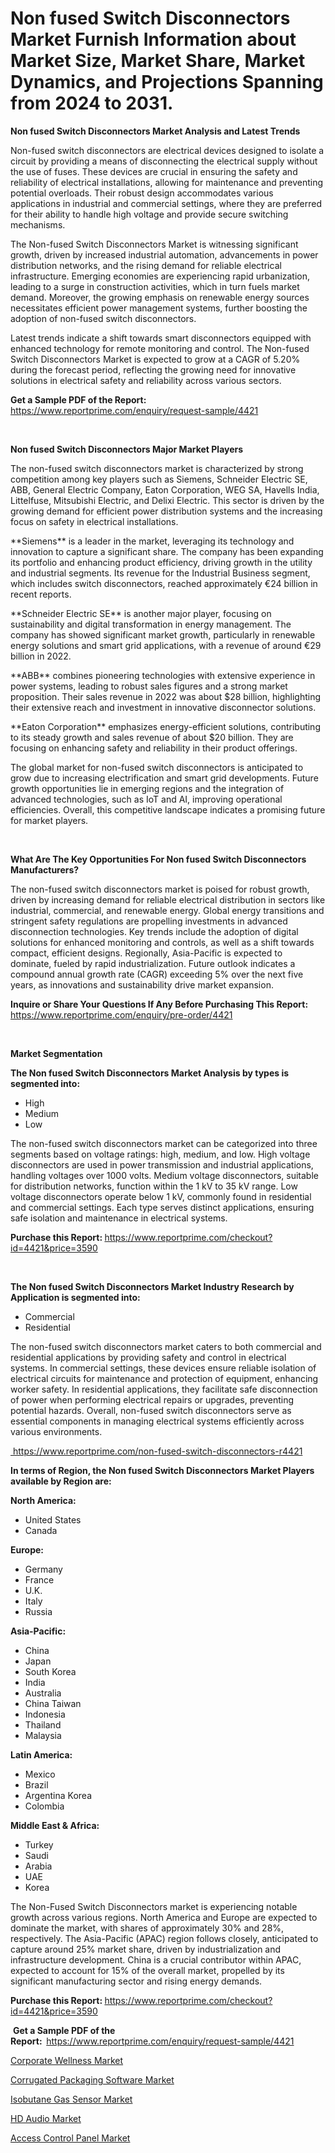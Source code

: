 <p><h1>Non fused Switch Disconnectors Market Furnish Information about Market Size, Market Share, Market Dynamics, and Projections Spanning from 2024 to 2031.</h1></p><p><strong>Non fused Switch Disconnectors Market Analysis and Latest Trends</strong></p>
<p><p>Non-fused switch disconnectors are electrical devices designed to isolate a circuit by providing a means of disconnecting the electrical supply without the use of fuses. These devices are crucial in ensuring the safety and reliability of electrical installations, allowing for maintenance and preventing potential overloads. Their robust design accommodates various applications in industrial and commercial settings, where they are preferred for their ability to handle high voltage and provide secure switching mechanisms.</p><p>The Non-fused Switch Disconnectors Market is witnessing significant growth, driven by increased industrial automation, advancements in power distribution networks, and the rising demand for reliable electrical infrastructure. Emerging economies are experiencing rapid urbanization, leading to a surge in construction activities, which in turn fuels market demand. Moreover, the growing emphasis on renewable energy sources necessitates efficient power management systems, further boosting the adoption of non-fused switch disconnectors.</p><p>Latest trends indicate a shift towards smart disconnectors equipped with enhanced technology for remote monitoring and control. The Non-fused Switch Disconnectors Market is expected to grow at a CAGR of 5.20% during the forecast period, reflecting the growing need for innovative solutions in electrical safety and reliability across various sectors.</p></p>
<p><strong>Get a Sample PDF of the Report:&nbsp;</strong> <a href="https://www.reportprime.com/enquiry/request-sample/4421?utm_campaign=16&utm_medium=2&utm_source=Github&utm_content=ia&utm_term=15112024&utm_id=non-fused-switch-disconnectors">https://www.reportprime.com/enquiry/request-sample/4421</a></p>
<p>&nbsp;</p>
<p><strong>Non fused Switch Disconnectors Major Market Players</strong></p>
<p><p>The non-fused switch disconnectors market is characterized by strong competition among key players such as Siemens, Schneider Electric SE, ABB, General Electric Company, Eaton Corporation, WEG SA, Havells India, Littelfuse, Mitsubishi Electric, and Delixi Electric. This sector is driven by the growing demand for efficient power distribution systems and the increasing focus on safety in electrical installations.</p><p>**Siemens** is a leader in the market, leveraging its technology and innovation to capture a significant share. The company has been expanding its portfolio and enhancing product efficiency, driving growth in the utility and industrial segments. Its revenue for the Industrial Business segment, which includes switch disconnectors, reached approximately €24 billion in recent reports.</p><p>**Schneider Electric SE** is another major player, focusing on sustainability and digital transformation in energy management. The company has showed significant market growth, particularly in renewable energy solutions and smart grid applications, with a revenue of around €29 billion in 2022.</p><p>**ABB** combines pioneering technologies with extensive experience in power systems, leading to robust sales figures and a strong market proposition. Their sales revenue in 2022 was about $28 billion, highlighting their extensive reach and investment in innovative disconnector solutions.</p><p>**Eaton Corporation** emphasizes energy-efficient solutions, contributing to its steady growth and sales revenue of about $20 billion. They are focusing on enhancing safety and reliability in their product offerings.</p><p>The global market for non-fused switch disconnectors is anticipated to grow due to increasing electrification and smart grid developments. Future growth opportunities lie in emerging regions and the integration of advanced technologies, such as IoT and AI, improving operational efficiencies. Overall, this competitive landscape indicates a promising future for market players.</p></p>
<p>&nbsp;</p>
<p><strong>What Are The Key Opportunities For Non fused Switch Disconnectors Manufacturers?</strong></p>
<p><p>The non-fused switch disconnectors market is poised for robust growth, driven by increasing demand for reliable electrical distribution in sectors like industrial, commercial, and renewable energy. Global energy transitions and stringent safety regulations are propelling investments in advanced disconnection technologies. Key trends include the adoption of digital solutions for enhanced monitoring and controls, as well as a shift towards compact, efficient designs. Regionally, Asia-Pacific is expected to dominate, fueled by rapid industrialization. Future outlook indicates a compound annual growth rate (CAGR) exceeding 5% over the next five years, as innovations and sustainability drive market expansion.</p></p>
<p><strong>Inquire or Share Your Questions If Any Before Purchasing This Report:</strong> <a href="https://www.reportprime.com/enquiry/pre-order/4421?utm_campaign=16&utm_medium=2&utm_source=Github&utm_content=ia&utm_term=15112024&utm_id=non-fused-switch-disconnectors">https://www.reportprime.com/enquiry/pre-order/4421</a></p>
<p>&nbsp;</p>
<p><strong>Market Segmentation</strong></p>
<p><strong>The Non fused Switch Disconnectors Market Analysis by types is segmented into:</strong></p>
<p><ul><li>High</li><li>Medium</li><li>Low</li></ul></p>
<p><p>The non-fused switch disconnectors market can be categorized into three segments based on voltage ratings: high, medium, and low. High voltage disconnectors are used in power transmission and industrial applications, handling voltages over 1000 volts. Medium voltage disconnectors, suitable for distribution networks, function within the 1 kV to 35 kV range. Low voltage disconnectors operate below 1 kV, commonly found in residential and commercial settings. Each type serves distinct applications, ensuring safe isolation and maintenance in electrical systems.</p></p>
<p><strong>Purchase this Report:&nbsp;</strong><a href="https://www.reportprime.com/checkout?id=4421&price=3590&utm_campaign=16&utm_medium=2&utm_source=Github&utm_content=ia&utm_term=15112024&utm_id=non-fused-switch-disconnectors">https://www.reportprime.com/checkout?id=4421&price=3590</a></p>
<p>&nbsp;</p>
<p><strong>The Non fused Switch Disconnectors Market Industry Research by Application is segmented into:</strong></p>
<p><ul><li>Commercial</li><li>Residential</li></ul></p>
<p><p>The non-fused switch disconnectors market caters to both commercial and residential applications by providing safety and control in electrical systems. In commercial settings, these devices ensure reliable isolation of electrical circuits for maintenance and protection of equipment, enhancing worker safety. In residential applications, they facilitate safe disconnection of power when performing electrical repairs or upgrades, preventing potential hazards. Overall, non-fused switch disconnectors serve as essential components in managing electrical systems efficiently across various environments.</p></p>
<p><a href="https://www.reportprime.com/non-fused-switch-disconnectors-r4421?utm_campaign=16&utm_medium=2&utm_source=Github&utm_content=ia&utm_term=15112024&utm_id=non-fused-switch-disconnectors">&nbsp;https://www.reportprime.com/non-fused-switch-disconnectors-r4421</a></p>
<p><strong>In terms of Region, the Non fused Switch Disconnectors Market Players available by Region are:</strong></p>
<p>
    <p> <strong> North America: </strong>
        <ul>
            <li>United States</li>
            <li>Canada</li>
        </ul>
        </p> 
    <p> <strong> Europe: </strong>
        <ul>
            <li>Germany</li>
            <li>France</li>
            <li>U.K.</li>
            <li>Italy</li>
            <li>Russia</li>
        </ul>
        </p> 
    <p> <strong> Asia-Pacific: </strong>
        <ul>
            <li>China</li>
            <li>Japan</li>
            <li>South Korea</li>
            <li>India</li>
            <li>Australia</li>
            <li>China Taiwan</li>
            <li>Indonesia</li>
            <li>Thailand</li>
            <li>Malaysia</li>
        </ul>
        </p> 
    <p> <strong> Latin America: </strong>
        <ul>
            <li>Mexico</li>
            <li>Brazil</li>
            <li>Argentina Korea</li>
            <li>Colombia</li>
        </ul>
        </p> 
    <p> <strong> Middle East & Africa: </strong>
        <ul>
            <li>Turkey</li>
            <li>Saudi</li>
            <li>Arabia</li>
            <li>UAE</li>
            <li>Korea</li>
        </ul>
    </p>
    </p>
<p><p>The Non-Fused Switch Disconnectors market is experiencing notable growth across various regions. North America and Europe are expected to dominate the market, with shares of approximately 30% and 28%, respectively. The Asia-Pacific (APAC) region follows closely, anticipated to capture around 25% market share, driven by industrialization and infrastructure development. China is a crucial contributor within APAC, expected to account for 15% of the overall market, propelled by its significant manufacturing sector and rising energy demands.</p></p>
<p><strong>Purchase this Report: </strong><a href="https://www.reportprime.com/checkout?id=4421&price=3590&utm_campaign=16&utm_medium=2&utm_source=Github&utm_content=ia&utm_term=15112024&utm_id=non-fused-switch-disconnectors">https://www.reportprime.com/checkout?id=4421&price=3590</a></p>
<p>&nbsp;<strong>Get a Sample PDF of the Report:&nbsp;&nbsp;</strong><a href="https://www.reportprime.com/enquiry/request-sample/4421?utm_campaign=16&utm_medium=2&utm_source=Github&utm_content=ia&utm_term=15112024&utm_id=non-fused-switch-disconnectors">https://www.reportprime.com/enquiry/request-sample/4421</a></p>
<p><strong></strong></p>
<p><p><a href="https://issuu.com/reportprime-2/docs/corporate-wellness-market-size-2030_3f6abe4f674744?utm_campaign=16&utm_medium=2&utm_source=Github&utm_content=ia&utm_term=15112024&utm_id=non-fused-switch-disconnectors">Corporate Wellness Market</a></p><p><a href="https://issuu.com/reportprime-2/docs/corrugated-packaging-software-marke_8ad21118b388f2?utm_campaign=16&utm_medium=2&utm_source=Github&utm_content=ia&utm_term=15112024&utm_id=non-fused-switch-disconnectors">Corrugated Packaging Software Market</a></p><p><a href="https://github.com/YashRP12/Market-Research-Report-List-6/blob/main/isobutane-gas-sensor-market.md?utm_campaign=16&utm_medium=2&utm_source=Github&utm_content=ia&utm_term=15112024&utm_id=non-fused-switch-disconnectors">Isobutane Gas Sensor Market</a></p><p><a href="https://www.linkedin.com/pulse/deep-dive-hd-audio-market-itstrends-segmentation-competitive-86uxf?utm_campaign=16&utm_medium=2&utm_source=Github&utm_content=ia&utm_term=15112024&utm_id=non-fused-switch-disconnectors">HD Audio Market</a></p><p><a href="https://github.com/JosephineMcguire65/Market-Research-Report-List-1/blob/main/access-control-panel-market.md?utm_campaign=16&utm_medium=2&utm_source=Github&utm_content=ia&utm_term=15112024&utm_id=non-fused-switch-disconnectors">Access Control Panel Market</a></p></p>